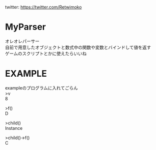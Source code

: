 twitter: https://twitter.com/Retwimoko
# MyParser
オレオレパーサー  
自前で用意したオブジェクトと数式中の関数や変数とバインドして値を返す  
ゲームのスクリプトとかに使えたらいいね  

# EXAMPLE  
exampleのプログラムに入れてごらん  
\>v  
 8  
  
\>f()    
 D  

\>child()  
 Instance
   
\>child()->f()  
 C  
  

